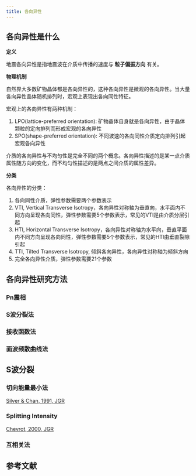 ```yaml
---
title: 各向异性
---
```


## 各向异性是什么

**定义**

地震各向异性是指地震波在介质中传播的速度与 **粒子偏振方向** 有关。

**物理机制**

自然界大多数矿物晶体都是各向异性的，这种各向异性是微观的各向异性。当大量各向异性晶体随机排列时，宏观上表现出各向同性特征。

宏观上的各向异性有两种机制：

1. LPO(lattice-preferred orientation): 矿物晶体自身就是各向异性，由于晶体颗粒的定向排列而形成宏观的各向异性
2. SPO(shape-preferred orientation): 不同波速的各向同性介质定向排列引起宏观各向异性

介质的各向异性与不均匀性是完全不同的两个概念。各向异性描述的是某一点介质属性随方向的变化，而不均匀性描述的是两点之间介质的属性差异。

**分类**

各向异性的分类：

1. 各向同性介质，弹性参数需要两个参数表示
2. VTI, Vertical Transverse Isotropy，各向异性对称轴为垂直向，水平面内不同方向呈现各向同性，弹性参数需要5个参数表示，常见的VTI是由介质分层引起
3. HTI, Horizontal Transverse Isotropy，各向异性对称轴为水平向，垂直平面内不同方向呈现各向同性，弹性参数需要5个参数表示，常见的HTI由垂直裂隙引起
4. TTI, Tilted Transverse Isotropy, 倾斜各向异性，各向异性对称轴为倾斜方向
1. 完全各向异性介质，弹性参数需要21个参数

## 各向异性研究方法

### Pn震相

### S波分裂法

### 接收函数法

### 面波频散曲线法

## S波分裂

### 切向能量最小法

[Silver & Chan, 1991, JGR](https://doi.org/10.1029/91jb00899)

### Splitting Intensity

[Chevrot, 2000, JGR](https://doi.org/10.1029/2000JB900199)

### 互相关法

## 参考文献
